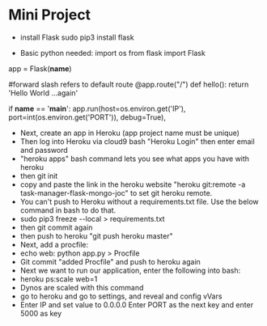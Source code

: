 # Mini Project

  * install Flask 
    sudo pip3 install flask
    
  * Basic python needed:
    import os
from flask import Flask

app = Flask(__name__)

#forward slash refers to default route
@app.route("/")
def hello():
    return 'Hello World ...again'
    
if __name__ == '__main__':
    app.run(host=os.environ.get('IP'),
            port=int(os.environ.get('PORT')),
            debug=True),


  * Next, create an app in Heroku (app project name must be unique)
  * Then log into Heroku via cloud9 bash "Heroku Login" then enter email and password
  * "heroku apps" bash command lets you see what apps you have with heroku
  * then git init
  * copy and paste the link in the heroku website "heroku git:remote -a task-manager-flask-mongo-joc" to set git heroku remote. 
  * You can't push to Heroku without a requirements.txt file. Use the below command in bash to do that. 
  * sudo pip3 freeze --local > requirements.txt
  * then git commit again
  * then push to heroku "git push heroku master"
  * Next, add a procfile:
  * echo web: python app.py > Procfile
  * Git commit "added Procfile" and push to heroku again
  * Next we want to run our application, enter the following into bash:
  * heroku ps:scale web=1
  * Dynos are scaled with this command
  * go to heroku and go to settings, and reveal and config vVars
  * Enter IP and set value to 0.0.0.0   Enter PORT as the next key and enter 5000 as key
    